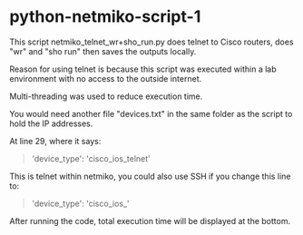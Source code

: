 # python-netmiko-script-1
This script netmiko_telnet_wr+sho_run.py does telnet to Cisco routers, does "wr" and "sho run" then saves the outputs locally.

Reason for using telnet is because this script was executed within a lab environment with no access to the outside internet.

Multi-threading was used to reduce execution time.

You would need another file "devices.txt" in the same folder as the script to hold the IP addresses.

At line 29, where it says:
> 'device_type': 'cisco_ios_telnet'

This is telnet within netmiko, you could also use SSH if you change this line to:
> 'device_type': 'cisco_ios_'

After running the code, total execution time will be displayed at the bottom.
